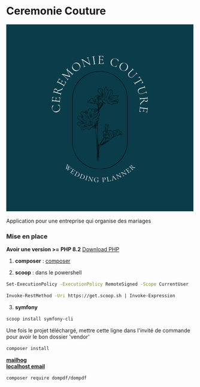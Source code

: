 # Ceremonie Couture

![logo](public/img/logo/C.png)

Application pour une entreprise qui organise des mariages

### Mise en place 

**Avoir une version >= PHP 8.2**
[Download PHP](https://windows.php.net/download#php-8.2)

1. **composer** : [composer](https://getcomposer.org/download/) 

2. **scoop** : dans le powershell
 
``` sh
Set-ExecutionPolicy -ExecutionPolicy RemoteSigned -Scope CurrentUser  
```

``` sh
Invoke-RestMethod -Uri https://get.scoop.sh | Invoke-Expression
```

3. **symfony**

``` sh
scoop install symfony-cli
```

Une fois le projet téléchargé, mettre cette ligne dans l'invité de commande pour avoir le bon dossier 'vendor'

``` sh
composer install
```

**[mailhog](https://github.com/mailhog/MailHog/releases)**  
**[localhost email](http://localhost:8025/)**  

``` sh
composer require dompdf/dompdf
```
